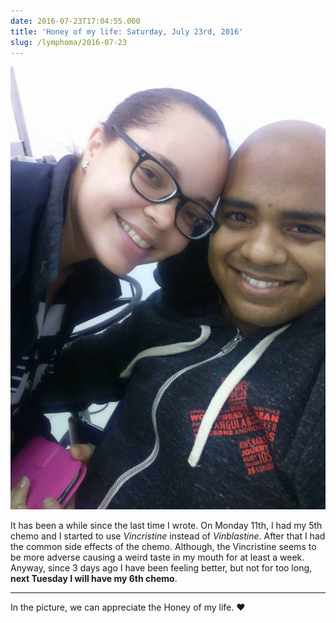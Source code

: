 ```yaml
---
date: 2016-07-23T17:04:55.000
title: 'Honey of my life: Saturday, July 23rd, 2016'
slug: /lymphoma/2016-07-23
---
```


![](/images/lymphoma/oas247dfmd1vsn3evo1.jpg)

It has been a while since the last time I wrote. On Monday 11th, I had my 5th chemo and I started to use _Vincristine_ instead of _Vinblastine_. After that I had the common side effects of the chemo. Although, the Vincristine seems to be more adverse causing a weird taste in my mouth for at least a week. Anyway, since 3 days ago I have been feeling better, but not for too long, **next Tuesday I will have my 6th chemo**.

---

In the picture, we can appreciate the Honey of my life. ♥
